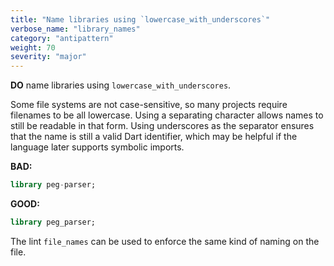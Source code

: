 ```yaml
---
title: "Name libraries using `lowercase_with_underscores`"
verbose_name: "library_names"
category: "antipattern"
weight: 70
severity: "major"
---
```

**DO** name libraries using `lowercase_with_underscores`.

Some file systems are not case-sensitive, so many projects require filenames to
be all lowercase. Using a separating character allows names to still be readable
in that form. Using underscores as the separator ensures that the name is still
a valid Dart identifier, which may be helpful if the language later supports
symbolic imports.

**BAD:**
```dart
library peg-parser;
```

**GOOD:**
```dart
library peg_parser;
```

The lint `file_names` can be used to enforce the same kind of naming on the
file.


